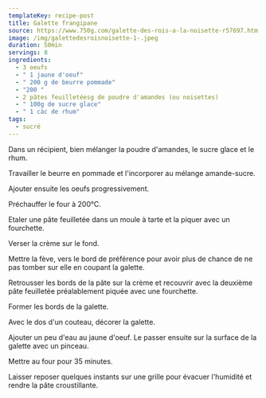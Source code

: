 ```yaml
---
templateKey: recipe-post
title: Galette frangipane
source: https://www.750g.com/galette-des-rois-a-la-noisette-r57697.htm
image: /img/galettedesroisnoisette-1-.jpeg
duration: 50min
servings: 8
ingredients:
  - 3 oeufs
  - " 1 jaune d'oeuf"
  - " 200 g de beurre pommade"
  - "200 "
  - 2 pâtes feuilletéesg de poudre d'amandes (ou noisettes)
  - " 100g de sucre glace"
  - " 1 càc de rhum"
tags:
  - sucré
---
```

Dans un récipient, bien mélanger la poudre d'amandes, le sucre glace et le rhum.

Travailler le beurre en pommade et l'incorporer au mélange amande-sucre.

Ajouter ensuite les oeufs progressivement.

Préchauffer le four à 200°C.

Etaler une pâte feuilletée dans un moule à tarte et la piquer avec un fourchette.

Verser la crème sur le fond.

Mettre la fève, vers le bord de préférence pour avoir plus de chance de ne pas tomber sur elle en coupant la galette.

Retrousser les bords de la pâte sur la crème et recouvrir avec la deuxième pâte feuilletée préalablement piquée avec une fourchette.

Former les bords de la galette.

Avec le dos d'un couteau, décorer la galette.

Ajouter un peu d'eau au jaune d'oeuf. Le passer ensuite sur la surface de la galette avec un pinceau.

Mettre au four pour 35 minutes.

Laisser reposer quelques instants sur une grille pour évacuer l'humidité et rendre la pâte croustillante.